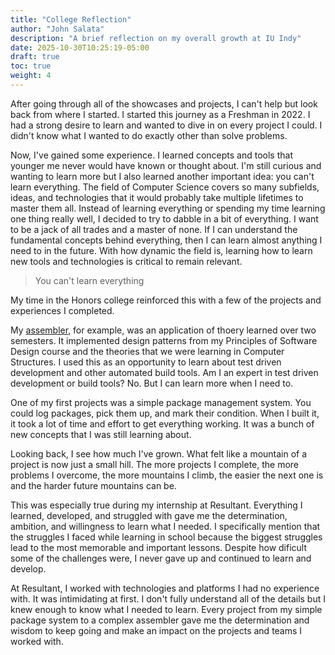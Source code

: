 ```yaml
---
title: "College Reflection"
author: "John Salata"
description: "A brief reflection on my overall growth at IU Indy"
date: 2025-10-30T10:25:19-05:00
draft: true
toc: true
weight: 4
---
```


After going through all of the showcases and projects, I can't help but look back from where I started. I started this journey as a Freshman in 2022. I had a strong desire to learn and wanted to dive in on every project I could. I didn't know what I wanted to do exactly other than solve problems.

Now, I've gained some experience. I learned concepts and tools that younger me never would have known or thought about. I'm still curious and wanting to learn more but I also learned another important idea: you can't learn everything. The field of Computer Science covers so many subfields, ideas, and technologies that it would probably take multiple lifetimes to master them all. Instead of learning everything or spending my time learning one thing really well, I decided to try to dabble in a bit of everything. I want to be a jack of all trades and a master of none. If I can understand the fundamental concepts behind everything, then I can learn almost anything I need to in the future. With how dynamic the field is, learning how to learn new tools and technologies is critical to remain relevant.

> You can't learn everything

My time in the Honors college reinforced this with a few of the projects and experiences I completed. 

My [assembler](/honors/showcase2/), for example, was an application of thoery learned over two semesters. It implemented design patterns from my Principles of Software Design course and the theories that we were learning in Computer Structures. I used this as an opportunity to learn about test driven development and other automated build tools. Am I an expert in test driven development or build tools? No. But I can learn more when I need to.

One of my first projects was a simple package management system. You could log packages, pick them up, and mark their condition. When I built it, it took a lot of time and effort to get everything working. It was a bunch of new concepts that I was still learning about. 

Looking back, I see how much I've grown. What felt like a mountain of a project is now just a small hill. The more projects I complete, the more problems I overcome, the more mountains I climb, the easier the next one is and the harder future mountains can be.

This was especially true during my internship at Resultant. Everything I learned, developed, and struggled with gave me the determination, ambition, and willingness to learn what I needed. I specifically mention that the struggles I faced while learning in school because the biggest struggles lead to the most memorable and important lessons. Despite how dificult some of the challenges were, I never gave up and continued to learn and develop.

At Resultant, I worked with technologies and platforms I had no experience with. It was intimidating at first. I don't fully understand all of the details but I knew enough to know what I needed to learn. Every project from my simple package system to a complex assembler gave me the determination and wisdom to keep going and make an impact on the projects and teams I worked with.

